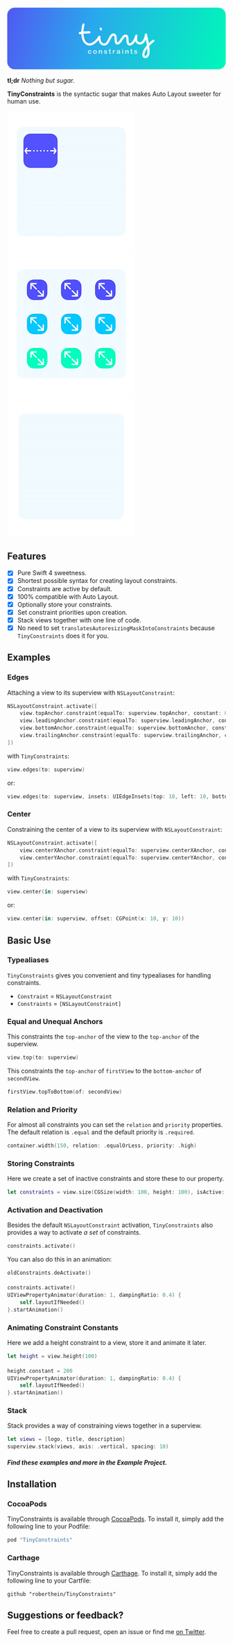 <p align="center">
    <img src="Art/logo.png" width="890" alt="TinyConstraints"/>
</p>

**tl;dr** *Nothing but sugar.*

**TinyConstraints** is the syntactic sugar that makes Auto Layout sweeter for human use.

![](Art/gifs/tc_01.gif)![](Art/gifs/tc_02.gif)![](Art/gifs/tc_03.gif)

## Features

- [X] Pure Swift 4 sweetness.
- [X] Shortest possible syntax for creating layout constraints.
- [X] Constraints are active by default.
- [X] 100% compatible with Auto Layout.
- [X] Optionally store your constraints.
- [X] Set constraint priorities upon creation.
- [X] Stack views together with one line of code.
- [X] No need to set `translatesAutoresizingMaskIntoConstraints` because `TinyConstraints` does it for you.

## Examples
### Edges
Attaching a view to its superview with `NSLayoutConstraint`:
```swift
NSLayoutConstraint.activate([
    view.topAnchor.constraint(equalTo: superview.topAnchor, constant: 0),
    view.leadingAnchor.constraint(equalTo: superview.leadingAnchor, constant: 0),
    view.bottomAnchor.constraint(equalTo: superview.bottomAnchor, constant: 0),
    view.trailingAnchor.constraint(equalTo: superview.trailingAnchor, constant: 0)
])
```

with `TinyConstraints`:
```swift
view.edges(to: superview)
```

or:
```swift
view.edges(to: superview, insets: UIEdgeInsets(top: 10, left: 10, bottom: 0, right: 0))
```
### Center
Constraining the center of a view to its superview with `NSLayoutConstraint`:
```swift
NSLayoutConstraint.activate([
    view.centerXAnchor.constraint(equalTo: superview.centerXAnchor, constant: 0)
    view.centerYAnchor.constraint(equalTo: superview.centerYAnchor, constant: 0)
])
```

with `TinyConstraints`:
```swift
view.center(in: superview)
```

or:
```swift
view.center(in: superview, offset: CGPoint(x: 10, y: 10))
```

## Basic Use

### Typealiases

`TinyConstraints` gives you convenient and tiny typealiases for handling constraints.

- `Constraint` = `NSLayoutConstraint`
- `Constraints` = `[NSLayoutConstraint]`

### Equal and Unequal Anchors
This constraints the `top-anchor` of the view to the `top-anchor` of the superview.
```swift
view.top(to: superview)
```

This constraints the `top-anchor` of `firstView` to the `bottom-anchor` of `secondView`.
```swift
firstView.topToBottom(of: secondView)
```

### Relation and Priority
For almost all constraints you can set the `relation` and `priority` properties. The default relation is `.equal` and the default priority is `.required`.
```swift
container.width(150, relation: .equalOrLess, priority: .high)
```

### Storing Constraints
Here we create a set of inactive constraints and store these to our property.
```swift
let constraints = view.size(CGSize(width: 100, height: 100), isActive: false)
```

### Activation and Deactivation
Besides the default `NSLayoutConstraint` activation, `TinyConstraints` also provides a way to activate *a set* of constraints.
```swift
constraints.activate()
```

You can also do this in an animation:
```swift
oldConstraints.deActivate()

constraints.activate()
UIViewPropertyAnimator(duration: 1, dampingRatio: 0.4) {
    self.layoutIfNeeded()
}.startAnimation()
```

### Animating Constraint Constants
Here we add a height constraint to a view, store it and animate it later.
```swift
let height = view.height(100)

height.constant = 200
UIViewPropertyAnimator(duration: 1, dampingRatio: 0.4) {
    self.layoutIfNeeded()
}.startAnimation()
```

### Stack
Stack provides a way of constraining views together in a superview.
```swift
let views = [logo, title, description]
superview.stack(views, axis: .vertical, spacing: 10)
```

##### Find these examples and more in the *Example Project*.

## Installation

### CocoaPods

TinyConstraints is available through [CocoaPods](http://cocoapods.org). To install
it, simply add the following line to your Podfile:

```ruby
pod "TinyConstraints"
```

### Carthage

TinyConstraints is available through [Carthage](https://github.com/Carthage/Carthage). To install
it, simply add the following line to your Cartfile:

```
github "roberthein/TinyConstraints"
```

## Suggestions or feedback?

Feel free to create a pull request, open an issue or find me [on Twitter](https://twitter.com/roberthein).
